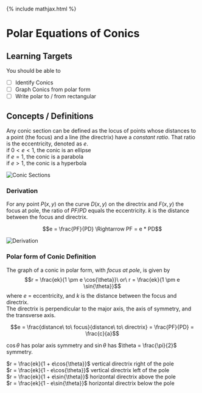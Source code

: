 {% include mathjax.html %}

# Polar Equations of Conics

## Learning Targets

You should be able to
- [ ] Identify Conics
- [ ] Graph Conics from polar form
- [ ] Write polar to / from rectangular

## Concepts / Definitions

Any conic section can be defined as the locus of points whose distances to a point (the focus) and a line (the directrix) have a *constant ratio*. That ratio is the eccentricity, denoted as $e$.<br>
if $0 < e < 1$, the conic is an ellipse<br>
if $e = 1$, the conic is a parabola<br>
if $e > 1$, the conic is a hyperbola

![Conic Sections](../assets/precalculus/polar_equations_of_conics_1.png)

### Derivation

For any point $P(x, y)$ on the curve $D(x, y)$ on the directrix and $F(x, y)$ the focus at pole, the ratio of $PF/PD$ equals the eccentricity. $k$ is the distance between the focus and directrix.

$$e = \frac{PF}{PD} \Rightarrow PF = e * PD$$

![Derivation](../assets/precalculus/polar_equations_of_conics_2.jpg)

### Polar form of Conic Definition

The graph of a conic in polar form, with *focus at pole*, is given by
$$r = \frac{ek}{1 \pm e \cos{\theta}}\ or\ r = \frac{ek}{1 \pm e \sin{\theta}}$$
where $e$ = eccentricity, and $k$ is the distance between the focus and directrix.<br>
The directrix is perpendicular to the major axis, the axis of symmetry, and the transverse axis.

$$e = \frac{distance\ to\ focus}{distance\ to\ directrix} = \frac{PF}{PD} = \frac{c}{a}$$

$\cos{\theta}$ has polar axis symmetry and $\sin{\theta}$ has $\theta = \frac{\pi}{2}$ symmetry.

$r = \frac{ek}{1 + e\cos{\theta}}$ vertical directrix right of the pole<br>
$r = \frac{ek}{1 - e\cos{\theta}}$ vertical directrix left of the pole<br>
$r = \frac{ek}{1 + e\sin{\theta}}$ horizontal directrix above the pole<br>
$r = \frac{ek}{1 - e\sin{\theta}}$ horizontal directrix below the pole
